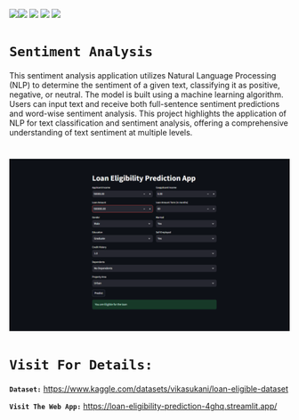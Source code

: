 <img src="https://img.shields.io/badge/build%20with-python-yellow"><img src="https://img.shields.io/badge/-machine%20learning-brightgreen">
<img src="https://img.shields.io/badge/-natural%20language%20processing-blue">
<img src="https://img.shields.io/badge/deployed%20in-Streamlit%20Cloud-blue">
<img src="https://img.shields.io/badge/domain-NLP%20&%20Text%20Analysis-orange">



# **`Sentiment Analysis`** 

This sentiment analysis application utilizes Natural Language Processing (NLP) to determine the sentiment of a given text, classifying it as positive, negative, or neutral. The model is built using a machine learning algorithm. Users can input text and receive both full-sentence sentiment predictions and word-wise sentiment analysis. This project highlights the application of NLP for text classification and sentiment analysis, offering a comprehensive understanding of text sentiment at multiple levels.




#


<img align="" alt="coding" width="900" src= "https://github.com/bhushan-zade/Loan_Eligibility_Prediction/blob/main/Loan%20Eligibility%20Prediction%20App.png">

# **`Visit For Details:`**

**`Dataset:`** https://www.kaggle.com/datasets/vikasukani/loan-eligible-dataset

**`Visit The Web App:`** https://loan-eligibility-prediction-4ghq.streamlit.app/



    
 
